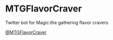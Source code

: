# MTGFlavorCraver
Twitter bot for Magic:the gathering flavor cravers

[@MTGFlavorCraver](twitter.com/MTGFlavorCraver)

